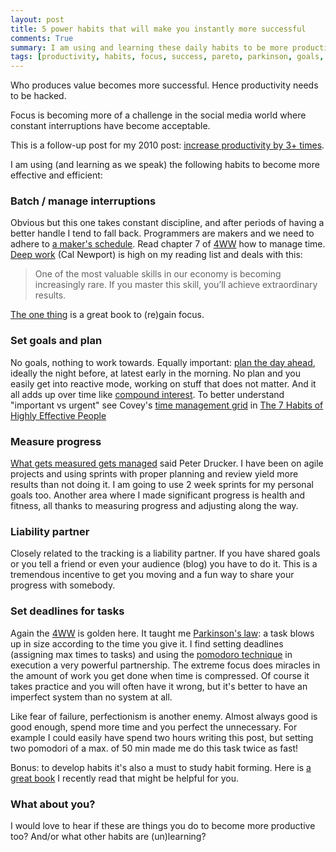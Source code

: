 ```yaml
---
layout: post
title: 5 power habits that will make you instantly more successful
comments: True
summary: I am using and learning these daily habits to be more productive, they take discipline but are easy to adopt.
tags: [productivity, habits, focus, success, pareto, parkinson, goals, planning]
---
```


Who produces value becomes more successful. Hence productivity needs to be hacked. 

Focus is becoming more of a challenge in the social media world where constant interruptions have become acceptable. 

This is a follow-up post for my 2010 post: [increase productivity by 3+ times](http://bobbelderbos.com/2010/09/increase-productivity-by-3-times/).

I am using (and learning as we speak) the following habits to become more effective and efficient:

### Batch / manage interruptions

Obvious but this one takes constant discipline, and after periods of having a better handle I tend to fall back. Programmers are makers and we need to adhere to [a maker's schedule](http://www.paulgraham.com/makersschedule.html). Read chapter 7 of [4WW](http://fourhourworkweek.com/) how to manage time. [Deep work](http://calnewport.com/books/deep-work/) (Cal Newport) is high on my reading list and deals with this:

> One of the most valuable skills in our economy is becoming increasingly rare. If you master this skill, you’ll achieve extraordinary results.

[The one thing](http://www.amazon.es/The-One-Thing-Surprisingly-Extraordinary/dp/1885167776/?tag=myrealis) is a great book to (re)gain focus.

### Set goals and plan

No goals, nothing to work towards. Equally important: [plan the day ahead](http://lifehacker.com/332743/why-you-should-plan-your-day-the-night-before), ideally the night before, at latest early in the morning. No plan and you easily get into reactive mode, working on stuff that does not matter. And it all adds up over time like [compound interest](http://www.goodreads.com/quotes/76863-compound-interest-is-the-eighth-wonder-of-the-world-he). To better understand "important vs urgent" see Covey's [time management grid](https://www.usgs.gov/humancapital/documents/TimeManagementGrid.pdf) in [The 7 Habits of Highly Effective People](https://en.wikipedia.org/wiki/The_7_Habits_of_Highly_Effective_People)

### Measure progress 

[What gets measured gets managed](https://www.entheos.com/quotes/by_teacher/Peter+Drucker) said Peter Drucker. I have been on agile projects and using sprints with proper planning and review yield more results than not doing it. I am going to use 2 week sprints for my personal goals too. Another area where I made significant progress is health and fitness, all thanks to measuring progress and adjusting along the way.

### Liability partner

Closely related to the tracking is a liability partner. If you have shared goals or you tell a friend or even your audience (blog) you have to do it. This is a tremendous incentive to get you moving and a fun way to share your progress with somebody.

### Set deadlines for tasks

Again the [4WW](http://fourhourworkweek.com/) is golden here. It taught me [Parkinson's law](https://en.wikipedia.org/wiki/Parkinson's_law): a task blows up in size according to the time you give it. I find setting deadlines (assigning max times to tasks) and using the [pomodoro technique](https://en.wikipedia.org/wiki/Pomodoro_Technique) in execution a very powerful partnership. The extreme focus does miracles in the amount of work you get done when time is compressed. Of course it takes practice and you will often have it wrong, but it's better to have an imperfect system than no system at all. 

Like fear of failure, perfectionism is another enemy. Almost always good is good enough, spend more time and you perfect the unnecessary. For example I could easily have spend two hours writing this post, but setting two pomodori of a max. of 50 min made me do this task twice as fast! 

Bonus: to develop habits it's also a must to study habit forming. Here is [a great book](http://bobbelderbos.com/books/PowerHabit) I recently read that might be helpful for you.

### What about you?

I would love to hear if these are things you do to become more productive too? And/or what other habits are (un)learning?
